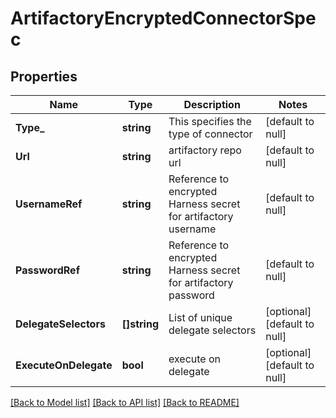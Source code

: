 # ArtifactoryEncryptedConnectorSpec

## Properties
Name | Type | Description | Notes
------------ | ------------- | ------------- | -------------
**Type_** | **string** | This specifies the type of connector | [default to null]
**Url** | **string** | artifactory repo url | [default to null]
**UsernameRef** | **string** | Reference to encrypted Harness secret for artifactory username | [default to null]
**PasswordRef** | **string** | Reference to encrypted Harness secret for artifactory password | [default to null]
**DelegateSelectors** | **[]string** | List of unique delegate selectors | [optional] [default to null]
**ExecuteOnDelegate** | **bool** | execute on delegate | [optional] [default to null]

[[Back to Model list]](../README.md#documentation-for-models) [[Back to API list]](../README.md#documentation-for-api-endpoints) [[Back to README]](../README.md)

